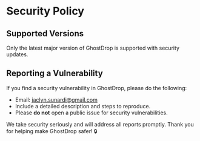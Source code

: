 # Security Policy

## Supported Versions

Only the latest major version of GhostDrop is supported with security updates.

## Reporting a Vulnerability

If you find a security vulnerability in GhostDrop, please do the following:

- Email: jaclyn.sunardi@gmail.com
- Include a detailed description and steps to reproduce.
- Please **do not** open a public issue for security vulnerabilities.

We take security seriously and will address all reports promptly. Thank you for helping make GhostDrop safer! 🔒
